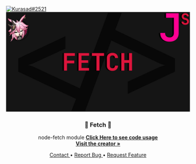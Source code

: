 <p>
    <a href="https://twitter.com/iKurasad">
        <img src="https://img.shields.io/badge/Creator-Kurasad%232521-%23ff0092" alt="Kurasad#2521" />
    </a>
    <a href="../../README.md"
        title="All code regarding Jonin and Jonin Services is protected.">
        <img src="../../assets/jonin-services-fetch.jpg" alt="Jonin Services Image" />
    </a>
    <h3 align="center"> 💠 Fetch 💠 </h3>
    <p align="center"> node-fetch module
        <strong><a href="../../example.js#L117"> Click Here to see code usage </a></strong>
        <br />
        <a href="https://kura.gq"><strong> Visit the creator » </strong></a>
    </p>
    <p align="center">
        <a href="https://discord.gg/H5PwwSJ"> Contact </a>
        •
        <a href="https://github.com/DPulavarthy/Jonin-Services/issues"> Report Bug </a>
        •
        <a href="https://github.com/DPulavarthy/Jonin-Services/issues"> Request Feature </a>
    </p>
</p>
